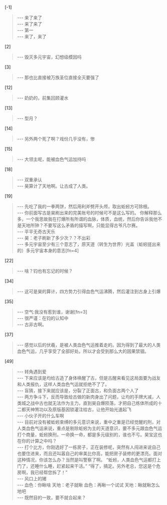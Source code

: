 
[-1] 
>--- 来了来了<br>
>--- 来了来了<br>
>--- 第一<br>
>--- 来了，来了<br>

[2] 
>--- 毁灭多元宇宙，幻想级模因吗<br>

[3] 
>--- 那也比直接被万族圣位直接全灭要强了<br>

[12] 
>--- 奶奶的，前集回顾灌水<br>

[13] 
>--- 型月？<br>

[14] 
>--- 另外两个死了啊？戏份几乎没有，惨<br>

[15] 
>--- 大领主呢，能被血色气运加持吗<br>

[18] 
>--- 双重承认<br>
>--- 昊算计了天地啊。让古成了人类。<br>

[19] 
>--- 先吃了我的一拳两饼，然后用利斧劈开头颅，取出蚯蚓方可除根。<br>
>--- 你前面写古是昊刷出来的完美账号的时候可不是这么写的。
你解释那么多，一个我思故我在打爆所有所谓的血脉，体质，血统，然后你告诉我他不是天地所钟？不要写这么矛盾的描写啊，只能显得古爷凡尔赛。<br>
>--- 平平无奇古天乐<br>
>--- 昊：老子刷新了多少次？？不出彩<br>
>--- 多元宇宙至少有三个意志了，原天道（转生为世界）光盖（蚯蚓搓出来的）多元宇宙本身的意志[fn=4]<br>

[22] 
>--- 啥？钧也有忘记的时候？<br>

[34] 
>--- 这可是昊的算计，四方势力引得血色气运沸腾，然后灌注到古身上引爆<br>

[35] 
>--- 空气:我没有惹到谁，谢谢[fn=3]<br>
>--- 很严谨：在钧的认知中<br>
>--- 古非古啊。<br>

[37] 
>--- 感觉以后的伏羲，是被人类血色气运推着走的。因为得到了最大的人类血色气运，几乎享受了全部好处。所以才会受到那么大的因果禁锢。<br>

[49] 
>--- 转角遇到爱<br>
>--- 下来应该是均给古造了身体唤醒了古，但是古醒来看见这局面要为战友和人类报仇，这样人类血色气运就拒绝不了了。<br>
>--- 盲猜，接下来就应该是，分裂了正面古，和负面古两个人了<br>
>--- 两方争斗下，反而导致给古做的新肉身出了问题，让均的手牌大减，人类城之战中古也就无法作为主力，直到昊自爆陨落，才把自己练体所成的十二都天神煞功以及原版基因锁灌注给古，让他开始光速起飞<br>
>--- 小伙子开的什么车啊<br>
>--- 目前对没有被蚯蚓束缚的多元意识来说，重中之重是已经觉醒的刑，对人类血色气运来说，重点是剔除蚯蚓为主的天道意识，要不多元跟血色气运打个商量，蚯蚓换刑，一命换一命，都是多元级别的，谁也不亏。昊宝这也在你的计算之中吗？<br>
>--- 打个比方，你刚选好了一栋房子，正在装修呢，突然有人闯进来说自己也要住进来，而且还叫嚣自己的审美比你高，能把房子装修的更漂亮。面对这种情况，你该怎么办？当然是叫警察了啊。
“蚯蚓，人类血色气运都打上门了，还睡什么睡，赶紧起来干活。”
“得了，搞定。另外老总，您这是个危房啊，我已经帮您拆了！”<br>
>--- 风口上的猪<br>
>--- 血色：你瞅啥
天地：老子就瞅
血色：再瞅一个试试
天地：瞅就瞅怎么地吧<br>
>--- 既然目的一致，要不就合起来？<br>
